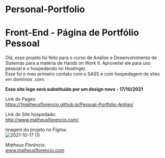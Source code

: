 # Personal-Portfolio
<h1>Front-End - Página de Portfólio Pessoal</h1>

Olá, esse projeto foi feito para o curso de Análise e Desenvolvimento de Sistemas para a matéria de Hands on Work II.
Aproveitei ele para uso pessoal e o hospedando no Hostinger.<br>
Esse foi o meu primeiro contato com o SASS e com hospedagem de sites em domínios .com.

<b>Esse site logo será substituido por um design novo - 17/10/2021</b>

Link do Pages: <br>
https://1matheusflorencio.github.io/Pessoal-Portfolio-Antigo/

Link do Site hospedado: <br>
http://www.matheusflorencio.com/

Imagem do projeto no Figma: <br>
![2021-10-17 (1)](https://user-images.githubusercontent.com/68713424/137639833-e00b1b22-d8c0-46f4-b390-71e9d9eedb58.png)


<em>Matheus Florêncio.</em> <br>
www.matheusflorencio.com

